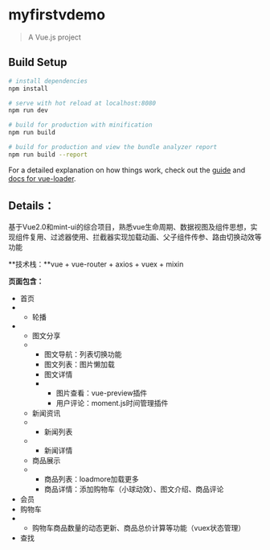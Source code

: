 # myfirstvdemo

> A Vue.js project

## Build Setup

``` bash
# install dependencies
npm install

# serve with hot reload at localhost:8080
npm run dev

# build for production with minification
npm run build

# build for production and view the bundle analyzer report
npm run build --report
```

For a detailed explanation on how things work, check out the [guide](http://vuejs-templates.github.io/webpack/) and [docs for vue-loader](http://vuejs.github.io/vue-loader).

## Details：

基于Vue2.0和mint-ui的综合项目，熟悉vue生命周期、数据视图及组件思想，实现组件复用、过滤器使用、拦截器实现加载动画、父子组件传参、路由切换动效等功能

**技术栈：**vue + vue-router + axios + vuex + mixin

**页面包含：**

- 首页 
- - 轮播
- - 图文分享
  - - 图文导航：列表切换功能
    - 图文列表：图片懒加载
    - 图文详情
    - - 图片查看：vue-preview插件
      - 用户评论：moment.js时间管理插件
  - 新闻资讯
  - - 新闻列表
  - - 新闻详情
  - 商品展示
  - - 商品列表：loadmore加载更多
    - 商品详情：添加购物车（小球动效）、图文介绍、商品评论
- 会员 
- 购物车
- - 购物车商品数量的动态更新、商品总价计算等功能（vuex状态管理）
- 查找 

